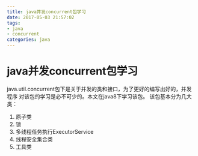 ```yaml
---
title: java并发concurrent包学习
date: 2017-05-03 21:57:02
tags: 
- java
- concurrent
categories: java
---
```


#                 java并发concurrent包学习

java.util.concurrent包下是关于并发的类和接口，为了更好的编写出好的，并发程序
对该包的学习是必不可少的。本文在java8下学习该包。
该包基本分为几大类：
1. 原子类
2. 锁
3. 多线程任务执行ExecutorService
4. 线程安全集合类
5. 工具类




